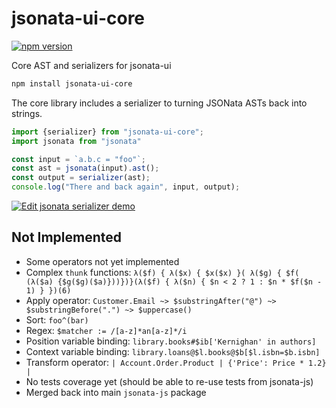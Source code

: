# jsonata-ui-core

[![npm version](https://badge.fury.io/js/jsonata-ui-core.svg)](https://badge.fury.io/js/jsonata-ui-core)

Core AST and serializers for jsonata-ui

```sh
npm install jsonata-ui-core
```

The core library includes a serializer to turning JSONata ASTs back into strings.

```js
import {serializer} from "jsonata-ui-core";
import jsonata from "jsonata"

const input = `a.b.c = "foo"`;
const ast = jsonata(input).ast();
const output = serializer(ast);
console.log("There and back again", input, output);
```
[![Edit jsonata serializer demo](https://codesandbox.io/static/img/play-codesandbox.svg)](https://codesandbox.io/s/jsonata-serializer-demo-q67m3?fontsize=14)

## Not Implemented

 - Some operators not yet implemented
 - Complex `thunk` functions: `λ($f) { λ($x) { $x($x) }( λ($g) { $f( (λ($a) {$g($g)($a)}))})}(λ($f) { λ($n) { $n < 2 ? 1 : $n * $f($n - 1) } })(6)`
 - Apply operator: `Customer.Email ~> $substringAfter("@") ~> $substringBefore(".") ~> $uppercase()`
 - Sort: `foo^(bar)`
 - Regex: `$matcher := /[a-z]*an[a-z]*/i`
 - Position variable binding: `library.books#$ib['Kernighan' in authors]`
 - Context variable binding: `library.loans@$l.books@$b[$l.isbn=$b.isbn]`
 - Transform operator: `| Account.Order.Product | {'Price': Price * 1.2} |`
 - No tests coverage yet (should be able to re-use tests from jsonata-js)
 - Merged back into main `jsonata-js` package
 
